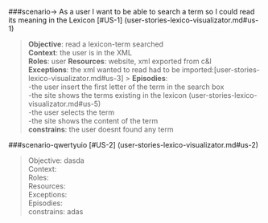 ###scenario-> As a user I want to be able to search a term so I could read its meaning in the Lexicon
[#US-1] (user-stories-lexico-visualizator.md#us-1)

> **Objective**: read a lexicon-term searched  
> **Context**:  the user is in the XML  
> **Roles**:  user
> **Resources**: website, xml exported from c&l  
> **Exceptions**:  the xml wanted to read had to be imported:[user-stories-lexico-visualizator.md#us-3]  > **Episodies**:  
>  -the user insert the first letter of the term in the search box  
>  -the site shows the terms existing in the lexicon (user-stories-lexico-visualizator.md#us-5)  
>  -the user selects the term  
>  -the site shows the content of the term  
> **constrains**: the user doesnt found any term


###scenario-qwertyuio
[#US-2] (user-stories-lexico-visualizator.md#us-2)

> Objective: dasda  
> Context:  
> Roles:  
> Resources:  
> Exceptions:  
> Episodies:  
> constrains: adas
